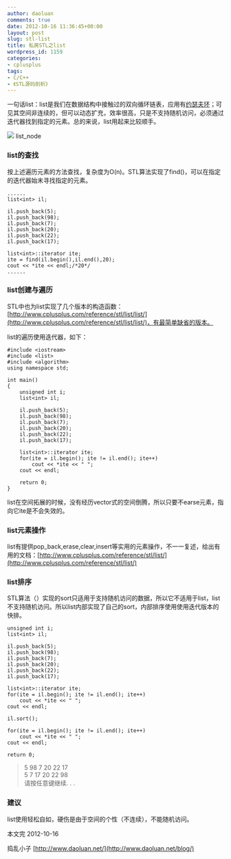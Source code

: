 ```yaml
---
author: daoluan
comments: true
date: 2012-10-16 11:36:45+00:00
layout: post
slug: stl-list
title: 私房STL之list
wordpress_id: 1159
categories:
- cplusplus
tags:
- C/C++
- 《STL源码剖析》
---
```


一句话list：list是我们在数据结构中接触过的双向循环链表，应用有[约瑟夫环](http://zh.wikipedia.org/wiki/%E7%BA%A6%E7%91%9F%E5%A4%AB%E6%96%AF%E9%97%AE%E9%A2%98)；可见其空间非连续的，但可以动态扩充，效率很高，只是不支持随机访问，必须通过迭代器找到指定的元素。总的来说，list用起来比较顺手。

[![](http://daoluan.net/blog/wp-content/uploads/2012/10/list_node.jpg)](http://daoluan.net/blog/stl-list/list_node/) list_node

<!-- more -->


### list的查找


按上述遍历元素的方法查找，复杂度为O(n)。STL算法实现了find()，可以在指定的迭代器始末寻找指定的元素。


    ......
    list<int> il;

    il.push_back(5);
    il.push_back(98);
    il.push_back(7);
    il.push_back(20);
    il.push_back(22);
    il.push_back(17);

    list<int>::iterator ite;
    ite = find(il.begin(),il.end(),20);
    cout << *ite << endl;/*20*/
    ......




### list创建与遍历


STL中也为list实现了几个版本的构造函数：[http://www.cplusplus.com/reference/stl/list/list/](http://www.cplusplus.com/reference/stl/list/list/)，有最简单缺省的版本。

list的遍历使用迭代器，如下：


    #include <iostream>
    #include <list>
    #include <algorithm>
    using namespace std;

    int main()
    {
    	unsigned int i;
    	list<int> il;

    	il.push_back(5);
    	il.push_back(98);
    	il.push_back(7);
    	il.push_back(20);
    	il.push_back(22);
    	il.push_back(17);

    	list<int>::iterator ite;
    	for(ite = il.begin(); ite != il.end(); ite++)
    		cout << *ite << " ";
    	cout << endl;

    	return 0;
    }


list在空间拓展的时候，没有经历vector式的空间倒腾，所以只要不earse元素，指向它ite是不会失效的。


### list元素操作


list有提供pop_back,erase,clear,insert等实用的元素操作，不一一复述，给出有用的文档：[http://www.cplusplus.com/reference/stl/list/](http://www.cplusplus.com/reference/stl/list/)


### list排序


STL算法（<algorithm>）实现的sort只适用于支持随机访问的数据，所以它不适用于list，list不支持随机访问。所以list内部实现了自己的sort，内部排序使用使用迭代版本的快排。


    unsigned int i;
    list<int> il;

    il.push_back(5);
    il.push_back(98);
    il.push_back(7);
    il.push_back(20);
    il.push_back(22);
    il.push_back(17);

    list<int>::iterator ite;
    for(ite = il.begin(); ite != il.end(); ite++)
    	cout << *ite << " ";
    cout << endl;

    il.sort();

    for(ite = il.begin(); ite != il.end(); ite++)
    	cout << *ite << " ";
    cout << endl;

    return 0;




<blockquote><p>5 98 7 20 22 17<br>
5 7 17 20 22 98<br>
请按任意键继续. . .</p></blockquote>




### 建议


list使用轻松自如，硬伤是由于空间的个性（不连续），不能随机访问。

本文完 2012-10-16

捣乱小子 [http://www.daoluan.net/](http://www.daoluan.net/blog/)
